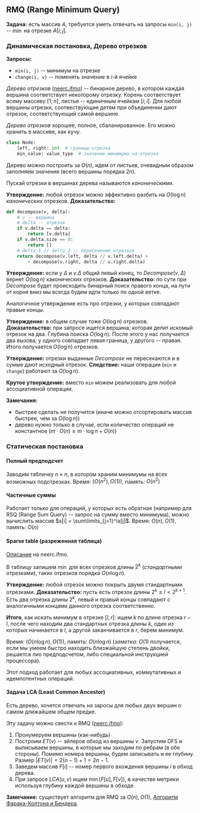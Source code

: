 ## RMQ (Range Minimum Query)

**Задача:** есть массив $A$, требуется уметь отвечать на запросы `min(i, j)` -- $\min$ на отрезке $A[i;j]$.

### Динамическая постановка, Дерево отрезков

**Запросы:**
* `min(i, j)` -- минимум на отрезке
* `change(i, v)` -- поменять значение в $i$-й ячейке

*Дерево отрезков* ([neerc.ifmo](http://neerc.ifmo.ru/wiki/index.php?title=%D0%94%D0%B5%D1%80%D0%B5%D0%B2%D0%BE_%D0%BE%D1%82%D1%80%D0%B5%D0%B7%D0%BA%D0%BE%D0%B2._%D0%9F%D0%BE%D1%81%D1%82%D1%80%D0%BE%D0%B5%D0%BD%D0%B8%D0%B5)) -- бинарное дерево, в котором каждая вершина соответствует некоторому отрезку. Корень соответствует всему массиву $[1; n]$, листья -- единичным ячейкам $[i; i]$.
Для любой вершины отрезки, соотвествующие детям при объединении дают отрезок, соответствующий самой вершине.

<i>Дерево отрезков</i> хорошее, полное, сбаланированное. Его можно хранить в массиве, как кучу.

```python
class Node:
    left, right: int  # границы отрезка
    min_value: value_type  # значение минимума на отрезке
```

Дерево можно построить за $O(n)$, идем от листьев, очевидным образом заполняем значения (всего вершины порядка $2n$).

Пускай отрезки в вершинах дерева называются <i>каноническими</i>.

**Утверждение:** любой отрезок можно эффективно разбить на $O(\log n)$ <i>канонических</i> отрезков.
**Доказательство:**
```python
def decompose(v, delta):
    # v -- вершина
    # delta -- отрезок
    if v.delta == delta:
        return [v.delta]
    if v.delta.size == 0:
        return []
    # delta_1 // delta_2 -- пересечение отрезков
    return decompose(v.left, delta // v.left.delta) +
        + decompose(v.right, delta // v.right.delta)
```

**Утверждение:** если у $\Delta$ и $v.\Delta$ общий левый конец, то $Decompose(v, \Delta)$ вернет $O(\log n)$ каконических отрезков.
**Доказательство:** по сути при $Decompose$ будет происходить бинарный поиск правого конца, на пути от корня вниз мы всегда будем идти только по одной ветке.

Аналогичное утверждение есть про отрезки, у которых совпадают правые концы.

**Утверждение:** в общем случае тоже $O(\log n)$ отрезков.
**Доказательство:** при запросе ищется вершина, которая делит искомый отрезок на два. Глубина поиска $O(\log n)$. После этого у нас получается два вызова, у одного совпадает левая граница, у другого -- правая. Итого получается $O(\log n)$ отрезков.

**Утверждение:** отрезки выданные $Decompose$ не пересекаются и в сумме дают исходный отрезок.
**Следствие:** наши операции (`min` и `change`) работают за $O(\log n)$.

**Крутое утверждение:** вместо `min` можем реализовать для любой ассоциативной операции.

**Замечания:**
* быстрее сделать не получится (иначе можно отсортировать массив быстрее, чем за $O(\log n)$)
* дерево нужно только в случае, если количество операций не константное $\left(m\cdot O(n)\geq m\cdot\log n + O(n)\right)$

### Статическая постановка

#### Полный предподсчет

Заводим табличку $n\times n$, в котором храним минимумы на всех возможных подотрезках.
Время: $(O(n^2), O(1))$, память: $O(n^2)$

#### Частичные суммы

Работает только для операций, у которых есть обратная (например для RSQ (Range Sum Query) -- запрос на сумму вместо минимума), можно вычислить массив $s[i] = \sum\limits_{j=1}^ia[j]$.
Время: $O(n), O(1)$, память: $O(n)$

#### Sparse table (разреженная таблица)

[Описание](http://neerc.ifmo.ru/wiki/index.php?title=%D0%A0%D0%B5%D1%88%D0%B5%D0%BD%D0%B8%D0%B5_RMQ_%D1%81_%D0%BF%D0%BE%D0%BC%D0%BE%D1%89%D1%8C%D1%8E_%D1%80%D0%B0%D0%B7%D1%80%D0%B5%D0%B6%D0%B5%D0%BD%D0%BD%D0%BE%D0%B9_%D1%82%D0%B0%D0%B1%D0%BB%D0%B8%D1%86%D1%8B) на neerc.ifmo.

В таблицу запишем $\min$ для всех отрезков длины $2^k$ (<i>стандартными</i> отрезками), таких отрезков порядка $O(n\log n)$.

**Утверждение:** любой отрезок можно покрыть двумя стандартными отрезками.
**Доказательство:** пусть есть отрезок длины $2^k\leq l<2^{k+1}$. Есть два отрезка длины $2^k$, левый и правый концы совпадают с аналогичными концами данного отрезка соответственно.

**Итого**, как искать минимум в отрезке $[l, r]$: ищем $k$ по длине отрезка $r - l$, после чего находим два стандартных отрезка длины $k$, один из которых начинается в $l$, а другой заканчивается в $r$, берем минимум.

Время: $(O(n\log n), O(1))$, память: $O(n\log n)$ (<i>заметка:</i> $O(1)$ получается, если мы умеем быстро находить близжайшую степень двойки, решается лио предподсчетом, либо специальной инструкцией процессора).

Этот подход работает для любых ассоциативных, коммутативных и идемпотентных операций.

#### Задача LCA (Least Common Ancestor)

Есть дерево, хочется отвечать на заросы для любых двух вершин о самом длижайшем общем предке.

Эту задачу можно свести к RMQ ([neerc.ifmo](http://neerc.ifmo.ru/wiki/index.php?title=%D0%A1%D0%B2%D0%B5%D0%B4%D0%B5%D0%BD%D0%B8%D0%B5_%D0%B7%D0%B0%D0%B4%D0%B0%D1%87%D0%B8_LCA_%D0%BA_%D0%B7%D0%B0%D0%B4%D0%B0%D1%87%D0%B5_RMQ)):
1. Пронумеруем вершины (как-нибудь)
2. Построим $ET(v)$ -- эйлеров обход из вершины $v$. Запустим DFS и выписываем вершины, в которые мы заходим по ребрам (в обе стороны). Помимо номера вершины, будем записывать и ее глубину. Размер $|ET(v)| = 2(n-1) + 1 = 2n - 1$.
3. Заведем массив $F[i]$ -- номер первого вхождения вершины $i$ в обход дерева.
4. При запросе $LCA(u, v)$ ищем $\min(F[u], F[v])$, в качестве метрики используя глубину каждой вершины в обходе.

**Замечание:** существует алгоритм для RMQ за $O(n), O(1)$, [Алгоритм Фарака-Колтона и Бендера](https://neerc.ifmo.ru/wiki/index.php?title=%D0%90%D0%BB%D0%B3%D0%BE%D1%80%D0%B8%D1%82%D0%BC_%D0%A4%D0%B0%D1%80%D0%B0%D0%BA%D0%B0-%D0%9A%D0%BE%D0%BB%D1%82%D0%BE%D0%BD%D0%B0_%D0%B8_%D0%91%D0%B5%D0%BD%D0%B4%D0%B5%D1%80%D0%B0).
